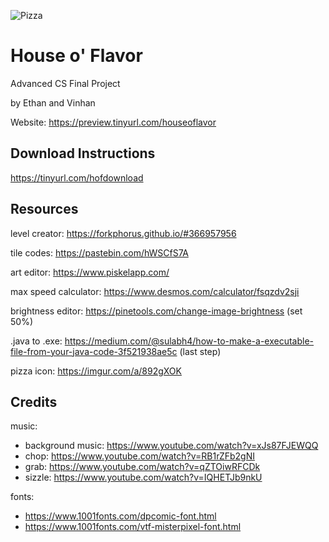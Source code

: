 ![Pizza](https://i.imgur.com/6okhz9Y.png)
# House o' Flavor
Advanced CS Final Project

by Ethan and Vinhan


Website: https://preview.tinyurl.com/houseoflavor
## Download Instructions

https://tinyurl.com/hofdownload

## Resources
level creator: https://forkphorus.github.io/#366957956

tile codes: https://pastebin.com/hWSCfS7A

art editor: https://www.piskelapp.com/

max speed calculator: https://www.desmos.com/calculator/fsqzdv2sji

brightness editor: https://pinetools.com/change-image-brightness (set 50%)

.java to .exe: https://medium.com/@sulabh4/how-to-make-a-executable-file-from-your-java-code-3f521938ae5c (last step)

pizza icon: https://imgur.com/a/892gXOK

## Credits
music:
- background music: https://www.youtube.com/watch?v=xJs87FJEWQQ
- chop: https://www.youtube.com/watch?v=RB1rZFb2gNI
- grab: https://www.youtube.com/watch?v=qZTOiwRFCDk
- sizzle: https://www.youtube.com/watch?v=IQHETJb9nkU

fonts: 
- https://www.1001fonts.com/dpcomic-font.html
- https://www.1001fonts.com/vtf-misterpixel-font.html
